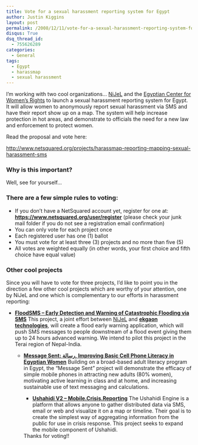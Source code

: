 ```yaml
---
title: Vote for a sexual harassment reporting system for Egypt
author: Justin Kiggins
layout: post
permalink: /2008/12/11/vote-for-a-sexual-harassment-reporting-system-for-egypt/
disqus: True
dsq_thread_id:
  - 755626289
categories:
  - General
tags:
  - Egypt
  - harassmap
  - sexual harassment
---
```

I&#8217;m working with two cool organizations&#8230; <a href="http://nijel.org" target="_blank">NiJeL</a> and the <a href="http://ecwronline.org" target="_blank">Egyptian Center for Women&#8217;s Rights</a> to launch a sexual harassment reporting system for Egypt. It will allow women to anonymously report sexual harassment via SMS and have their report show up on a map. The system will help increase protection in hot areas, and demonstrate to officials the need for a new law and enforcement to protect women.

Read the proposal and vote here:

http://www.netsquared.org/projects/harassmap-reporting-mapping-sexual-harassment-sms

### Why is this important?

Well, see for yourself&#8230;



### There are a few simple rules to voting:

*   If you don’t have a NetSquared account yet, register for one at: **<https://www.netsquared.org/user/register>** (please check your junk mail folder if you do not see a registration email confirmation)
*   You can only vote for each project once
*   Each registered user has one (1) ballot
*   You must vote for at least three (3) projects and no more than five (5)
*   All votes are weighted equally (in other words, your first choice and fifth choice have equal value)

### Other cool projects

Since you will have to vote for three projects, I&#8217;d like to point you in the direction a few other cool projects which are worthy of your attention, one by NiJeL and one which is complementary to our efforts in harassment reporting:

*   **[FloodSMS &#8211; Early Detection and Warning of Catastrophic Flooding via SMS][1]** 
    This project, a joint effort between [NiJeL][2] and **[ekgaon technologies][3]**, will create a flood early warning application, which will push SMS messages to people downstream of a flood event giving them up to 24 hours advanced warning. We intend to pilot this project in the Terai region of Nepal-India.</li> 
    *   **[Message Sent: رسالة, Improving Basic Cell Phone Literacy in Egyptian Women][4]** 
        Building on a broad-based adult literacy program in Egypt, the “Message Sent” project will demonstrate the efficacy of simple mobile phones in attracting new adults (80% women), motivating active learning in class and at home, and increasing sustainable use of text messaging and calculations.</li> 
        *   **[Ushahidi V2 &#8211; Mobile.Crisis.Reporting][5]** 
            The Ushahidi Engine is a platform that allows anyone to gather distributed data via SMS, email or web and visualize it on a map or timeline. Their goal is to create the simplest way of aggregating information from the public for use in crisis response. This project seeks to expand the mobile component of Ushahidi.</li> </ul> 
            Thanks for voting!!

 [1]: http://www.netsquared.org/projects/floodsms-%E2%80%93-early-detection-and-warning-catastrophic-flooding-sms
 [2]: http://nijel.org
 [3]: http://www.ekgaon.com/
 [4]: http://www.netsquared.org/projects/message-sent-%D8%B1%D8%B3%D8%A7%D9%84%D8%A9-improving-basic-cell-phone-literacy-egyptian-women
 [5]: http://www.netsquared.org/projects/ushahidi-v2-global-crisis-tool